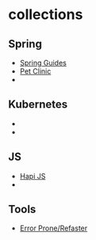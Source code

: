 # collections

## Spring
- [Spring Guides](https://github.com/spring-guides)
- [Pet Clinic](https://spring-petclinic.github.io/)
- 

## Kubernetes
-
-

## JS
- [Hapi JS](https://hapi.dev/)
- 

## Tools
- [Error Prone/Refaster](https://errorprone.info/index)
